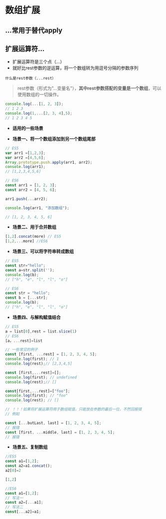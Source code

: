 # 数组扩展
  
## ...常用于替代apply






## 扩展运算符...

* 扩展运算符是三个点（...）
* 就好比rest参数的逆运算，将一个数组转为用逗号分隔的参数序列


`什么是rest参数（...rest）`
> rest参数（形式为"...变量名"），**其中rest参数搭配的变量是一个数组**，可以使用数组的一切操作。

```js
console.log(...[1, 2, 3]);
// 1 2 3
console.log(1,...[2, 3, 4],5);
// 1 2 3 4 5
```

* **适用的一些场景**

* **场景一、将一个数组添加到另一个数组尾部**
```js
// ES5
var arr1 =[1,2,3];
var arr2 =[4,5,6];
Array.prototype.push.apply(arr1, arr2);
console.log(arr1); 
// [1,2,3,4,5,6]

// ES6
const arr1 = [1, 2, 3];
const arr2 = [4, 5, 6];

arr1.push(...arr2);

console.log(arr1, "添加数组"); 

// [1, 2, 3, 4, 5, 6]

```
    
* **场景二、用于合并数组**
```js
[1,2].concat(more) // ES5
[1,2,...more] //ES6
``` 

* **场景三、可以将字符串转成数组**
```js
// ES5
const str="hello";
const a=str.split('');
console.log(b);
// ["h", "e", "l", "l", "o"]

// ES6
const str = "hello";
const b = [...str];
console.log(b);
// ["h", "e", "l", "l", "o"]
```

* **场景四、与解构赋值结合**

```js
// ES5
a = list[0],rest = list.slice(1)
// ES6
[a，...rest]=list

// 一些常见的例子
const [first, ...rest] = [1, 2, 3, 4, 5];
console.log(first); // 1
console.log(rest);// [2,3,4,5]

const [first,...rest]=[];
console.log(first); // undefined
console.log(rest);// []

const[first,...rest]=["foo"];
console.log(first); // "foo"
console.log(rest); // []

// ！！！如果将扩展运算符用于数组赋值，只能放在参数的最后一位，不然回报错
// 例如

const [...butLast, last] = [1, 2, 3, 4, 5];
// 报错
const [first, ...middle, last] = [1, 2, 3, 4, 5];
// 报错
```

* **场景五、复制数组**
```js
//ES5
const a1=[1,2];
const a2=a1.concat();
a2[0]=2

[1,2]

//ES6
const a1=[1,2];
// 写法一
const a2=[...a1];
// 写法二
const[...a2]=a1;
```